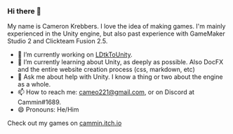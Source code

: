 <!--
**Cammin/Cammin** is a ✨ _special_ ✨ repository because its `README.md` (this file) appears on your GitHub profile.

Here are some ideas to get you started:

- 🔭 I’m currently working on ...
- 🌱 I’m currently learning ...
- 👯 I’m looking to collaborate on ...
- 🤔 I’m looking for help with ...
- 💬 Ask me about ...
- 📫 How to reach me: ...
- 😄 Pronouns: ...
- ⚡ Fun fact: ...


- 🤔 I’m looking for help with making documentation content for my LDtkToUnity project, if anyone would like to help out.
-->

### Hi there 👋

My name is Cameron Krebbers. I love the idea of making games. 
I'm mainly experienced in the Unity engine, but also past experience with GameMaker Studio 2 and Clickteam Fusion 2.5.

- 🔭 I’m currently working on [LDtkToUnity](https://github.com/Cammin/LDtkUnity).
- 🌱 I’m currently learning about Unity, as deeply as possible. Also DocFX and the entire website creation process (css, markdown, etc)
- 💬 Ask me about help with Unity. I know a thing or two about the engine as a whole.
- 📫 How to reach me: cameo221@gmail.com, or on Discord at Cammin#1689.
- 😄 Pronouns: He/Him

Check out my games on [cammin.itch.io](https://cammin.itch.io/)

